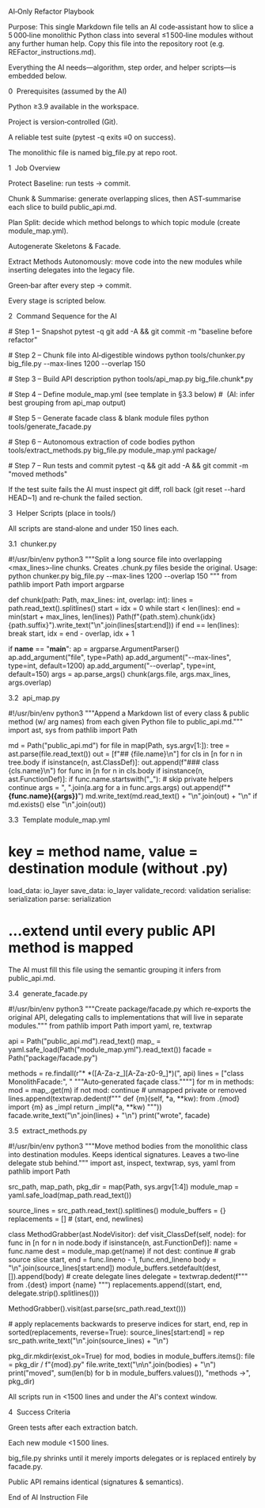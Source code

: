 AI‑Only Refactor Playbook

Purpose: This single Markdown file tells an AI code‑assistant how to slice a 5 000‑line monolithic Python class into several ≤1 500‑line modules without any further human help.  Copy this file into the repository root (e.g. REFactor_instructions.md).

Everything the AI needs—algorithm, step order, and helper scripts—is embedded below.

0  Prerequisites (assumed by the AI)

Python ≥3.9 available in the workspace.

Project is version‑controlled (Git).

A reliable test suite (pytest -q exits ≡0 on success).

The monolithic file is named big_file.py at repo root.

1  Job Overview

Protect Baseline: run tests → commit.

Chunk & Summarise: generate overlapping slices, then AST‑summarise each slice to build public_api.md.

Plan Split: decide which method belongs to which topic module (create module_map.yml).

Autogenerate Skeletons & Facade.

Extract Methods Autonomously: move code into the new modules while inserting delegates into the legacy file.

Green‑bar after every step → commit.

Every stage is scripted below.

2  Command Sequence for the AI

# Step 1 – Snapshot
pytest -q
git add -A && git commit -m "baseline before refactor"

# Step 2 – Chunk file into AI‑digestible windows
python tools/chunker.py big_file.py --max-lines 1200 --overlap 150

# Step 3 – Build API description
python tools/api_map.py big_file.chunk*.py

# Step 4 – Define module_map.yml (see template in §3.3 below)
#       (AI: infer best grouping from api_map output)

# Step 5 – Generate facade class & blank module files
python tools/generate_facade.py

# Step 6 – Autonomous extraction of code bodies
python tools/extract_methods.py big_file.py module_map.yml package/

# Step 7 – Run tests and commit
pytest -q && git add -A && git commit -m "moved <batch> methods"

If the test suite fails the AI must inspect git diff, roll back (git reset --hard HEAD~1) and re‑chunk the failed section.

3  Helper Scripts (place in tools/)

All scripts are stand‑alone and under 150 lines each.

3.1  chunker.py

#!/usr/bin/env python3
"""Split a long source file into overlapping <max_lines>‑line chunks.
Creates <src>.chunk<N>.py files beside the original.
Usage:   python chunker.py big_file.py --max-lines 1200 --overlap 150
"""
from pathlib import Path
import argparse

def chunk(path: Path, max_lines: int, overlap: int):
    lines = path.read_text().splitlines()
    start = idx = 0
    while start < len(lines):
        end = min(start + max_lines, len(lines))
        Path(f"{path.stem}.chunk{idx}{path.suffix}").write_text("\n".join(lines[start:end]))
        if end == len(lines):
            break
        start, idx = end - overlap, idx + 1

if __name__ == "__main__":
    ap = argparse.ArgumentParser()
    ap.add_argument("file", type=Path)
    ap.add_argument("--max-lines", type=int, default=1200)
    ap.add_argument("--overlap", type=int, default=150)
    args = ap.parse_args()
    chunk(args.file, args.max_lines, args.overlap)

3.2  api_map.py

#!/usr/bin/env python3
"""Append a Markdown list of every class & public method (w/ arg names)
from each given Python file to public_api.md."""
import ast, sys
from pathlib import Path

md = Path("public_api.md")
for file in map(Path, sys.argv[1:]):
    tree = ast.parse(file.read_text())
    out = [f"## {file.name}\n"]
    for cls in [n for n in tree.body if isinstance(n, ast.ClassDef)]:
        out.append(f"### class {cls.name}\n")
        for func in [n for n in cls.body if isinstance(n, ast.FunctionDef)]:
            if func.name.startswith("_"):  # skip private helpers
                continue
            args = ", ".join(a.arg for a in func.args.args)
            out.append(f"* **{func.name}({args})**")
    md.write_text(md.read_text() + "\n".join(out) + "\n" if md.exists() else "\n".join(out))

3.3  Template module_map.yml

# key = method name, value = destination module (without .py)
load_data: io_layer
save_data: io_layer
validate_record: validation
serialise: serialization
parse: serialization
# …extend until every public API method is mapped

The AI must fill this file using the semantic grouping it infers from public_api.md.

3.4  generate_facade.py

#!/usr/bin/env python3
"""Create package/facade.py which re‑exports the original API, delegating
calls to implementations that will live in separate modules."""
from pathlib import Path
import yaml, re, textwrap

api = Path("public_api.md").read_text()
map_ = yaml.safe_load(Path("module_map.yml").read_text())
facade = Path("package/facade.py")

methods = re.findall(r"\* \*([A-Za-z_][A-Za-z0-9_]*)\(", api)
lines = ["class MonolithFacade:", "    \"\"\"Auto‑generated façade class.\"\"\""]
for m in methods:
    mod = map_.get(m)
    if not mod:
        continue  # unmapped private or removed
    lines.append(textwrap.dedent(f"""
        def {m}(self, *a, **kw):
            from .{mod} import {m} as _impl
            return _impl(*a, **kw)
    """))
facade.write_text("\n".join(lines) + "\n")
print("wrote", facade)

3.5  extract_methods.py

#!/usr/bin/env python3
"""Move method bodies from the monolithic class into destination modules.
Keeps identical signatures. Leaves a two‑line delegate stub behind."""
import ast, inspect, textwrap, sys, yaml
from pathlib import Path

src_path, map_path, pkg_dir = map(Path, sys.argv[1:4])
module_map = yaml.safe_load(map_path.read_text())

source_lines = src_path.read_text().splitlines()
module_buffers = {}
replacements = []  # (start, end, newlines)

class MethodGrabber(ast.NodeVisitor):
    def visit_ClassDef(self, node):
        for func in [n for n in node.body if isinstance(n, ast.FunctionDef)]:
            name = func.name
            dest = module_map.get(name)
            if not dest:
                continue
            # grab source slice
            start, end = func.lineno - 1, func.end_lineno
            body = "\n".join(source_lines[start:end])
            module_buffers.setdefault(dest, []).append(body)
            # create delegate lines
            delegate = textwrap.dedent(f"""
                from .{dest} import {name}
            """)
            replacements.append((start, end, delegate.strip().splitlines()))

MethodGrabber().visit(ast.parse(src_path.read_text()))

# apply replacements backwards to preserve indices
for start, end, rep in sorted(replacements, reverse=True):
    source_lines[start:end] = rep
src_path.write_text("\n".join(source_lines) + "\n")

pkg_dir.mkdir(exist_ok=True)
for mod, bodies in module_buffers.items():
    file = pkg_dir / f"{mod}.py"
    file.write_text("\n\n".join(bodies) + "\n")
print("moved", sum(len(b) for b in module_buffers.values()), "methods →", pkg_dir)

All scripts run in <1500 lines and under the AI's context window.

4  Success Criteria

Green tests after each extraction batch.

Each new module <1 500 lines.

big_file.py shrinks until it merely imports delegates or is replaced entirely by facade.py.

Public API remains identical (signatures & semantics).

End of AI Instruction File

